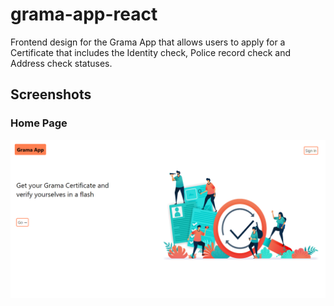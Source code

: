 # grama-app-react
Frontend design for the Grama App that allows users to apply for a Certificate that includes the Identity check, Police record check and Address check statuses.

## Screenshots
### Home Page
![name-of-you-image](https://github.com/WSO2-G2/grama-app-react/blob/main/screenshots/home.PNG)
